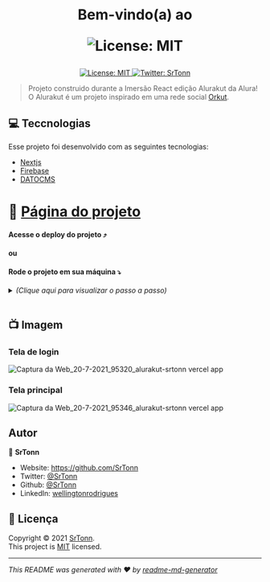 <h1 align="center">Bem-vindo(a) ao <p><img alt="License: MIT" src="https://alurakut.vercel.app/logo.svg" /></p></h1>
<p align="center">
  <a href="https://github.com/srtonn/alurakut/blob/master/LICENSE" target="_blank">
    <img alt="License: MIT" src="https://img.shields.io/badge/License-MIT-yellow.svg" />
  </a>
  <a href="https://twitter.com/SrTonn" target="_blank">
    <img alt="Twitter: SrTonn" src="https://img.shields.io/twitter/follow/SrTonn.svg?style=social" />
  </a>
</p>

> Projeto construido durante a Imersão React edição Alurakut da Alura! <br>
> O Alurakut é um projeto inspirado em uma rede social [Orkut](https://pt.wikipedia.org/wiki/Orkut).

## 💻 Teccnologias

Esse projeto foi desenvolvido com as seguintes tecnologias:

- [Nextjs](https://nextjs.org/)
- [Firebase](https://firebase.google.com/)
- [DATOCMS](https://www.datocms.com/)

# 🏡 [Página do projeto](https://alurakut-srtonn.vercel.app/)

#### Acesse o deploy do projeto ⤴️
#### ou
#### Rode o projeto em sua máquina ⤵️

<details>
  <summary> <i>(Clique aqui para visualizar o passo a passo)</i> </summary><br/>

  <img alt="Last commit" src="https://img.shields.io/github/last-commit/srtonn/alurakut" />

  ## Clone o repositório
  ```sh
    git clone git@github.com:SrTonn/Alurakut.git
  ```

  ## Acesse a pasta do projeto
  ```bash
    cd alurakut
  ```

  ## Renomeie o arquivo .env.example para .env.local
  ```sh
    mv .env.example .env.local
  ```

  ## Preencha os campos do arquivo .env.local com as suas credenciais das APIs
  ### [DATOCMS](https://dashboard.datocms.com/projects)
  >Acesse sua página de admin do projeto e procure por "API TOKENS"

  ## Instale as dependências
  ```sh
  yarn install
  ```

  ## Rode o projeto

  ```sh
  yarn dev
  ```

  Acesse [http://localhost:3000](http://localhost:3000) em seu navegador para ver o resultado.
</details><br />

## 📺 Imagem

### Tela de login
![Captura da Web_20-7-2021_95320_alurakut-srtonn vercel app](https://user-images.githubusercontent.com/30580384/126331322-b01ee4a8-1c01-41fb-9a3f-8ce20b1ea22f.jpeg)

### Tela principal
![Captura da Web_20-7-2021_95346_alurakut-srtonn vercel app](https://user-images.githubusercontent.com/30580384/126331320-7f9f7497-1970-4520-94d9-24060f18bb82.jpeg)
## Autor

👤 **SrTonn**

* Website: https://github.com/SrTonn
* Twitter: [@SrTonn](https://twitter.com/SrTonn)
* Github: [@SrTonn](https://github.com/SrTonn)
* LinkedIn: [wellingtonrodrigues](https://linkedin.com/in/wellingtonrodrigues)

## 📝 Licença

Copyright © 2021 [SrTonn](https://github.com/SrTonn).<br />
This project is [MIT](https://github.com/srtonn/alurakut/blob/master/LICENSE) licensed.

***
_This README was generated with ❤️ by [readme-md-generator](https://github.com/kefranabg/readme-md-generator)_
